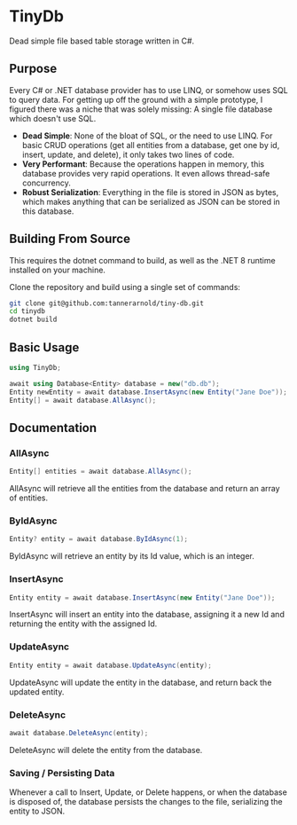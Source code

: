 # TinyDb

Dead simple file based table storage written in C#.

## Purpose

Every C# or .NET database provider has to use LINQ, or somehow uses SQL to query data. For getting up off the ground with a simple prototype, I figured there was a niche that was solely missing: A single file database which doesn't use SQL.

* **Dead Simple**: None of the bloat of SQL, or the need to use LINQ. For basic CRUD operations (get all entities from a database, get one by id, insert, update, and delete), it only takes two lines of code.
* **Very Performant**: Because the operations happen in memory, this database provides very rapid operations. It even allows thread-safe concurrency.
* **Robust Serialization**: Everything in the file is stored in JSON as bytes, which makes anything that can be serialized as JSON can be stored in this database.

## Building From Source

This requires the dotnet command to build, as well as the .NET 8 runtime installed on your machine.

Clone the repository and build using a single set of commands:
```bash
git clone git@github.com:tannerarnold/tiny-db.git
cd tinydb
dotnet build
```

## Basic Usage

```cs
using TinyDb;

await using Database<Entity> database = new("db.db");
Entity newEntity = await database.InsertAsync(new Entity("Jane Doe"));
Entity[] = await database.AllAsync();
```

## Documentation

### AllAsync

```cs
Entity[] entities = await database.AllAsync();
```

AllAsync will retrieve all the entities from the database and return an array of entities.

### ByIdAsync

```cs
Entity? entity = await database.ByIdAsync(1);
```

ByIdAsync will retrieve an entity by its Id value, which is an integer.

### InsertAsync

```cs
Entity entity = await database.InsertAsync(new Entity("Jane Doe"));
```

InsertAsync will insert an entity into the database, assigning it a new Id and returning the entity with the assigned Id.

### UpdateAsync

```cs
Entity entity = await database.UpdateAsync(entity);
```

UpdateAsync will update the entity in the database, and return back the updated entity.

### DeleteAsync

```cs
await database.DeleteAsync(entity);
```

DeleteAsync will delete the entity from the database.

### Saving / Persisting Data

Whenever a call to Insert, Update, or Delete happens, or when the database is disposed of, the database persists the changes to the file, serializing the entity to JSON.
